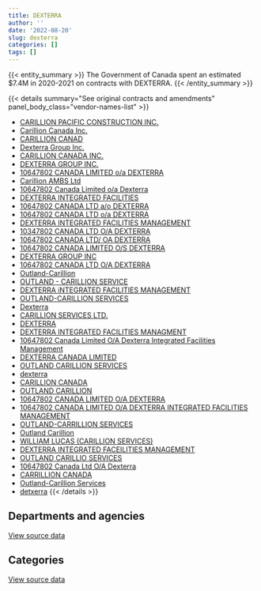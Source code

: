 ```yaml
---
title: DEXTERRA
author: ''
date: '2022-08-20'
slug: dexterra
categories: []
tags: []
---
```


<script src="/rmarkdown-libs/htmlwidgets/htmlwidgets.js"></script>
<link href="/rmarkdown-libs/datatables-css/datatables-crosstalk.css" rel="stylesheet" />
<script src="/rmarkdown-libs/datatables-binding/datatables.js"></script>
<script src="/rmarkdown-libs/jquery/jquery-3.6.0.min.js"></script>
<link href="/rmarkdown-libs/dt-core-bootstrap/css/dataTables.bootstrap.min.css" rel="stylesheet" />
<link href="/rmarkdown-libs/dt-core-bootstrap/css/dataTables.bootstrap.extra.css" rel="stylesheet" />
<script src="/rmarkdown-libs/dt-core-bootstrap/js/jquery.dataTables.min.js"></script>
<script src="/rmarkdown-libs/dt-core-bootstrap/js/dataTables.bootstrap.min.js"></script>
<link href="/rmarkdown-libs/crosstalk/css/crosstalk.min.css" rel="stylesheet" />
<script src="/rmarkdown-libs/crosstalk/js/crosstalk.min.js"></script>
<script src="/rmarkdown-libs/htmlwidgets/htmlwidgets.js"></script>
<link href="/rmarkdown-libs/datatables-css/datatables-crosstalk.css" rel="stylesheet" />
<script src="/rmarkdown-libs/datatables-binding/datatables.js"></script>
<script src="/rmarkdown-libs/jquery/jquery-3.6.0.min.js"></script>
<link href="/rmarkdown-libs/dt-core-bootstrap/css/dataTables.bootstrap.min.css" rel="stylesheet" />
<link href="/rmarkdown-libs/dt-core-bootstrap/css/dataTables.bootstrap.extra.css" rel="stylesheet" />
<script src="/rmarkdown-libs/dt-core-bootstrap/js/jquery.dataTables.min.js"></script>
<script src="/rmarkdown-libs/dt-core-bootstrap/js/dataTables.bootstrap.min.js"></script>
<link href="/rmarkdown-libs/crosstalk/css/crosstalk.min.css" rel="stylesheet" />
<script src="/rmarkdown-libs/crosstalk/js/crosstalk.min.js"></script>

{{< entity_summary >}}
The Government of Canada spent an estimated \$7.4M in 2020-2021 on contracts with DEXTERRA.
{{< /entity_summary >}}

{{< details summary="See original contracts and amendments" panel_body_class="vendor-names-list" >}}
- [CARILLION PACIFIC CONSTRUCTION INC.](https://search.open.canada.ca/en/ct/?sort=contract_value_f%20desc&page=1&search_text=%22CARILLION%20PACIFIC%20CONSTRUCTION%20INC.%22)
- [Carillion Canada Inc.](https://search.open.canada.ca/en/ct/?sort=contract_value_f%20desc&page=1&search_text=%22Carillion%20Canada%20Inc.%22)
- [CARILLION CANAD](https://search.open.canada.ca/en/ct/?sort=contract_value_f%20desc&page=1&search_text=%22CARILLION%20CANAD%22)
- [Dexterra Group Inc.](https://search.open.canada.ca/en/ct/?sort=contract_value_f%20desc&page=1&search_text=%22Dexterra%20Group%20Inc.%22)
- [CARILLION CANADA INC.](https://search.open.canada.ca/en/ct/?sort=contract_value_f%20desc&page=1&search_text=%22CARILLION%20CANADA%20INC.%22)
- [DEXTERRA GROUP INC.](https://search.open.canada.ca/en/ct/?sort=contract_value_f%20desc&page=1&search_text=%22DEXTERRA%20GROUP%20INC.%22)
- [10647802 CANADA LIMITED o/a DEXTERRA](https://search.open.canada.ca/en/ct/?sort=contract_value_f%20desc&page=1&search_text=%2210647802%20CANADA%20LIMITED%20o%2fa%20DEXTERRA%22)
- [Carillion AMBS Ltd](https://search.open.canada.ca/en/ct/?sort=contract_value_f%20desc&page=1&search_text=%22Carillion%20AMBS%20Ltd%22)
- [10647802 Canada Limited o/a Dexterra](https://search.open.canada.ca/en/ct/?sort=contract_value_f%20desc&page=1&search_text=%2210647802%20Canada%20Limited%20o%2fa%20Dexterra%22)
- [DEXTERRA INTEGRATED FACILITIES](https://search.open.canada.ca/en/ct/?sort=contract_value_f%20desc&page=1&search_text=%22DEXTERRA%20INTEGRATED%20FACILITIES%22)
- [10647802 CANADA LTD a/o DEXTERRA](https://search.open.canada.ca/en/ct/?sort=contract_value_f%20desc&page=1&search_text=%2210647802%20CANADA%20LTD%20a%2fo%20DEXTERRA%22)
- [10647802 CANADA LTD o/a DEXTERRA](https://search.open.canada.ca/en/ct/?sort=contract_value_f%20desc&page=1&search_text=%2210647802%20CANADA%20LTD%20o%2fa%20DEXTERRA%22)
- [DEXTERRA INTEGRATED FACILITIES MANAGEMENT](https://search.open.canada.ca/en/ct/?sort=contract_value_f%20desc&page=1&search_text=%22DEXTERRA%20INTEGRATED%20FACILITIES%20MANAGEMENT%22)
- [10347802 CANADA LTD O/A DEXTERRA](https://search.open.canada.ca/en/ct/?sort=contract_value_f%20desc&page=1&search_text=%2210347802%20CANADA%20LTD%20O%2fA%20DEXTERRA%22)
- [10647802 CANADA LTD/ OA DEXTERRA](https://search.open.canada.ca/en/ct/?sort=contract_value_f%20desc&page=1&search_text=%2210647802%20CANADA%20LTD%2f%20OA%20DEXTERRA%22)
- [10647802 CANADA LIMITED O/S DEXTERRA](https://search.open.canada.ca/en/ct/?sort=contract_value_f%20desc&page=1&search_text=%2210647802%20CANADA%20LIMITED%20O%2fS%20DEXTERRA%22)
- [DEXTERRA GROUP INC](https://search.open.canada.ca/en/ct/?sort=contract_value_f%20desc&page=1&search_text=%22DEXTERRA%20GROUP%20INC%22)
- [10647802 CANADA LTD O/A DEXTERRA](https://search.open.canada.ca/en/ct/?sort=contract_value_f%20desc&page=1&search_text=%2210647802%20CANADA%20LTD%20O%2fA%20DEXTERRA%22)
- [Outland-Carillion](https://search.open.canada.ca/en/ct/?sort=contract_value_f%20desc&page=1&search_text=%22Outland-Carillion%22)
- [OUTLAND - CARILLION SERVICE](https://search.open.canada.ca/en/ct/?sort=contract_value_f%20desc&page=1&search_text=%22OUTLAND%20-%20CARILLION%20SERVICE%22)
- [DEXTERRA iNTEGRATED FACILITIES MANAGEMENT](https://search.open.canada.ca/en/ct/?sort=contract_value_f%20desc&page=1&search_text=%22DEXTERRA%20iNTEGRATED%20FACILITIES%20MANAGEMENT%22)
- [OUTLAND-CARILLION SERVICES](https://search.open.canada.ca/en/ct/?sort=contract_value_f%20desc&page=1&search_text=%22OUTLAND-CARILLION%20SERVICES%22)
- [Dexterra](https://search.open.canada.ca/en/ct/?sort=contract_value_f%20desc&page=1&search_text=%22Dexterra%22)
- [CARILLION SERVICES LTD.](https://search.open.canada.ca/en/ct/?sort=contract_value_f%20desc&page=1&search_text=%22CARILLION%20SERVICES%20LTD.%22)
- [DEXTERRA](https://search.open.canada.ca/en/ct/?sort=contract_value_f%20desc&page=1&search_text=%22DEXTERRA%22)
- [DEXTERRA INTEGRATED FACILITIES MANAGMENT](https://search.open.canada.ca/en/ct/?sort=contract_value_f%20desc&page=1&search_text=%22DEXTERRA%20INTEGRATED%20FACILITIES%20MANAGMENT%22)
- [10647802 Canada Limited O/A Dexterra Integrated Facilities Management](https://search.open.canada.ca/en/ct/?sort=contract_value_f%20desc&page=1&search_text=%2210647802%20Canada%20Limited%20O%2fA%20Dexterra%20Integrated%20Facilities%20Management%22)
- [DEXTERRA CANADA LIMITED](https://search.open.canada.ca/en/ct/?sort=contract_value_f%20desc&page=1&search_text=%22DEXTERRA%20CANADA%20LIMITED%22)
- [OUTLAND CARILLION SERVICES](https://search.open.canada.ca/en/ct/?sort=contract_value_f%20desc&page=1&search_text=%22OUTLAND%20CARILLION%20SERVICES%22)
- [dexterra](https://search.open.canada.ca/en/ct/?sort=contract_value_f%20desc&page=1&search_text=%22dexterra%22)
- [CARILLION CANADA](https://search.open.canada.ca/en/ct/?sort=contract_value_f%20desc&page=1&search_text=%22CARILLION%20CANADA%22)
- [OUTLAND CARILLION](https://search.open.canada.ca/en/ct/?sort=contract_value_f%20desc&page=1&search_text=%22OUTLAND%20CARILLION%22)
- [10647802 CANADA LIMITED O/A DEXTERRA](https://search.open.canada.ca/en/ct/?sort=contract_value_f%20desc&page=1&search_text=%2210647802%20CANADA%20LIMITED%20O%2fA%20DEXTERRA%22)
- [10647802 CANADA LIMITED O/A DEXTERRA INTEGRATED FACILITIES MANAGEMENT](https://search.open.canada.ca/en/ct/?sort=contract_value_f%20desc&page=1&search_text=%2210647802%20CANADA%20LIMITED%20O%2fA%20DEXTERRA%20INTEGRATED%20FACILITIES%20MANAGEMENT%22)
- [OUTLAND-CARRILLION SERVICES](https://search.open.canada.ca/en/ct/?sort=contract_value_f%20desc&page=1&search_text=%22OUTLAND-CARRILLION%20SERVICES%22)
- [Outland Carillion](https://search.open.canada.ca/en/ct/?sort=contract_value_f%20desc&page=1&search_text=%22Outland%20Carillion%22)
- [WILLIAM LUCAS (CARILLION SERVICES)](https://search.open.canada.ca/en/ct/?sort=contract_value_f%20desc&page=1&search_text=%22WILLIAM%20LUCAS%20%28CARILLION%20SERVICES%29%22)
- [DEXTERRA INTEGRATED FACEILITIES MANAGEMENT](https://search.open.canada.ca/en/ct/?sort=contract_value_f%20desc&page=1&search_text=%22DEXTERRA%20INTEGRATED%20FACEILITIES%20MANAGEMENT%22)
- [OUTLAND CARILLIO SERVICES](https://search.open.canada.ca/en/ct/?sort=contract_value_f%20desc&page=1&search_text=%22OUTLAND%20CARILLIO%20SERVICES%22)
- [10647802 Canada Ltd O/A Dexterra](https://search.open.canada.ca/en/ct/?sort=contract_value_f%20desc&page=1&search_text=%2210647802%20Canada%20Ltd%20O%2fA%20Dexterra%22)
- [CARRILLION CANADA](https://search.open.canada.ca/en/ct/?sort=contract_value_f%20desc&page=1&search_text=%22CARRILLION%20CANADA%22)
- [Outland-Carillion Services](https://search.open.canada.ca/en/ct/?sort=contract_value_f%20desc&page=1&search_text=%22Outland-Carillion%20Services%22)
- [detxerra](https://search.open.canada.ca/en/ct/?sort=contract_value_f%20desc&page=1&search_text=%22detxerra%22)
{{< /details >}}

## Departments and agencies

<div id="htmlwidget-1" style="width:100%;height:auto;" class="datatables html-widget"></div>
<script type="application/json" data-for="htmlwidget-1">{"x":{"style":"bootstrap","filter":"none","vertical":false,"data":[["<a href=\"/departments/dnd-mdn/\">National Defence<\/a>","<a href=\"/departments/pwgsc-tpsgc/\">Public Services and Procurement Canada<\/a>","<a href=\"/departments/tc/\">Transport Canada<\/a>"],[25327124.98,240338.08,null],[5458649.17,724986.77,null],[3882129.75,2847942.12,null],[4569098.04,2840160.85,3316.25]],"container":"<table class=\"table table-striped table-hover row-border order-column display\">\n  <thead>\n    <tr>\n      <th>Department<\/th>\n      <th>2017-2018<\/th>\n      <th>2018-2019<\/th>\n      <th>2019-2020<\/th>\n      <th>2020-2021<\/th>\n    <\/tr>\n  <\/thead>\n<\/table>","options":{"order":[[4,"desc"]],"pageLength":10,"autoWidth":true,"columnDefs":[{"targets":1,"render":"function(data, type, row, meta) {\n    return type !== 'display' ? data : DTWidget.formatCurrency(data, \"$\", 2, 3, \",\", \".\", true, null);\n  }"},{"targets":2,"render":"function(data, type, row, meta) {\n    return type !== 'display' ? data : DTWidget.formatCurrency(data, \"$\", 2, 3, \",\", \".\", true, null);\n  }"},{"targets":3,"render":"function(data, type, row, meta) {\n    return type !== 'display' ? data : DTWidget.formatCurrency(data, \"$\", 2, 3, \",\", \".\", true, null);\n  }"},{"targets":4,"render":"function(data, type, row, meta) {\n    return type !== 'display' ? data : DTWidget.formatCurrency(data, \"$\", 2, 3, \",\", \".\", true, null);\n  }"},{"width":"16%","targets":[1,2,3,4]},{"className":"dt-right","targets":[1,2,3,4]}],"orderClasses":false}},"evals":["options.columnDefs.0.render","options.columnDefs.1.render","options.columnDefs.2.render","options.columnDefs.3.render"],"jsHooks":[]}</script>
<p class="text-right">
<a href="https://github.com/GoC-Spending/contracts-data/tree/main/data/out/vendors/dexterra/summary_by_fiscal_year_by_department.csv" class="source-data-link btn btn-link">View source data</a>
</p>

## Categories

<div id="htmlwidget-2" style="width:100%;height:auto;" class="datatables html-widget"></div>
<script type="application/json" data-for="htmlwidget-2">{"x":{"style":"bootstrap","filter":"none","vertical":false,"data":[["<a href=\"/categories/1_facilities_and_construction/\">Facilities and construction<\/a>","<a href=\"/categories/2_professional_services/\">Professional services<\/a>"],[24484199.79,1083263.27],[2227886.11,3955749.83],[4183167.02,2546904.85],[4944416.94,2468158.21]],"container":"<table class=\"table table-striped table-hover row-border order-column display\">\n  <thead>\n    <tr>\n      <th>Category<\/th>\n      <th>2017-2018<\/th>\n      <th>2018-2019<\/th>\n      <th>2019-2020<\/th>\n      <th>2020-2021<\/th>\n    <\/tr>\n  <\/thead>\n<\/table>","options":{"order":[[4,"desc"]],"dom":"t","pageLength":30,"autoWidth":true,"columnDefs":[{"targets":1,"render":"function(data, type, row, meta) {\n    return type !== 'display' ? data : DTWidget.formatCurrency(data, \"$\", 2, 3, \",\", \".\", true, null);\n  }"},{"targets":2,"render":"function(data, type, row, meta) {\n    return type !== 'display' ? data : DTWidget.formatCurrency(data, \"$\", 2, 3, \",\", \".\", true, null);\n  }"},{"targets":3,"render":"function(data, type, row, meta) {\n    return type !== 'display' ? data : DTWidget.formatCurrency(data, \"$\", 2, 3, \",\", \".\", true, null);\n  }"},{"targets":4,"render":"function(data, type, row, meta) {\n    return type !== 'display' ? data : DTWidget.formatCurrency(data, \"$\", 2, 3, \",\", \".\", true, null);\n  }"},{"width":"16%","targets":[1,2,3,4]},{"className":"dt-right","targets":[1,2,3,4]}],"orderClasses":false,"lengthMenu":[10,25,30,50,100]}},"evals":["options.columnDefs.0.render","options.columnDefs.1.render","options.columnDefs.2.render","options.columnDefs.3.render"],"jsHooks":[]}</script>
<p class="text-right">
<a href="https://github.com/GoC-Spending/contracts-data/tree/main/data/out/vendors/dexterra/summary_by_fiscal_year_by_category.csv" class="source-data-link btn btn-link">View source data</a>
</p>
